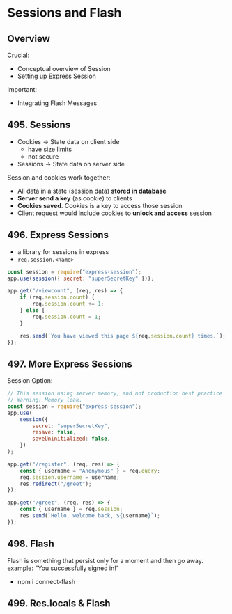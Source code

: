 # Sessions and Flash

## Overview
Crucial:
- Conceptual overview of Session
- Setting up Express Session

Important:
- Integrating Flash Messages

## 495. Sessions
- Cookies -> State data on client side
  - have size limits
  - not secure
- Sessions -> State data on server side

Session and cookies work together:
- All data in a state (session data) **stored in database**
- **Server send a key** (as cookie) to clients
- **Cookies saved**. Cookies is a key to access those session
- Client request would include cookies to **unlock and access** session

## 496. Express Sessions
- a library for sessions in express
- `req.session.<name>`
```js
const session = require("express-session");
app.use(session({ secret: "superSecretKey" }));
```
```js
app.get("/viewcount", (req, res) => {
	if (req.session.count) {
		req.session.count += 1;
	} else {
		req.session.count = 1;
	}

	res.send(`You have viewed this page ${req.session.count} times.`);
});
```

## 497. More Express Sessions
Session Option:
```js
// This session using server memory, and not production best practice
// Warning: Memory leak.
const session = require("express-session");
app.use(
	session({
		secret: "superSecretKey",
		resave: false,
		saveUninitialized: false,
	})
);
```
```js
app.get("/register", (req, res) => {
	const { username = "Anonymous" } = req.query;
	req.session.username = username;
	res.redirect("/greet");
});

app.get("/greet", (req, res) => {
	const { username } = req.session;
	res.send(`Hello, welcome back, ${username}`);
});
```

## 498. Flash
Flash is something that persist only for a moment and then go away.
example: "You successfully signed in!" 
- npm i connect-flash

## 499. Res.locals & Flash